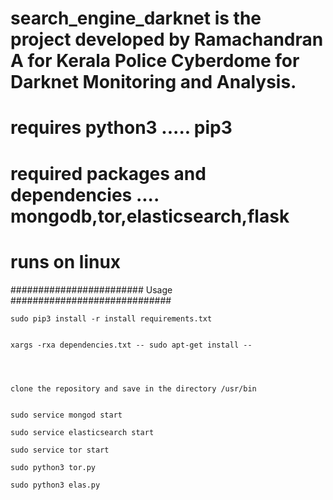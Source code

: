 # search_engine_darknet is the project developed by Ramachandran A for Kerala Police Cyberdome for Darknet Monitoring and Analysis.
# requires python3 .....  pip3
# required packages and dependencies .... mongodb,tor,elasticsearch,flask
# runs on linux




######################## Usage #############################

    sudo pip3 install -r install requirements.txt
    
    
    xargs -rxa dependencies.txt -- sudo apt-get install --
    
    
    
    
    clone the repository and save in the directory /usr/bin
    
    
    sudo service mongod start
    
    sudo service elasticsearch start
    
    sudo service tor start
    
    sudo python3 tor.py
    
    sudo python3 elas.py



